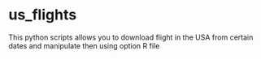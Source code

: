 # us_flights
This python scripts allows you to download flight in the USA from certain dates and manipulate then using option R file
